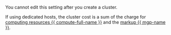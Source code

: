 You cannot edit this setting after you create a cluster. 

If using dedicated hosts, the cluster cost is a sum of the charge for [computing resources {{ compute-full-name }}](../../../compute/pricing.md#prices-dedicated-host) and the [markup {{ mgp-name }}](../../../managed-greenplum/pricing/index.md#dedicated-hosts).
